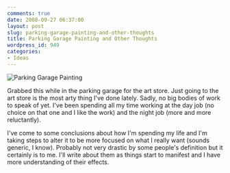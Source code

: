 ```yaml
---
comments: true
date: 2008-09-27 06:37:00
layout: post
slug: parking-garage-painting-and-other-thoughts
title: Parking Garage Painting and Other Thoughts
wordpress_id: 949
categories:
- Ideas
---
```


![Parking Garage Painting](http://ryanfitzer.com/main/wp-content/uploads/2008/09/parking-garage-painting-1.jpg)

Grabbed this while in the parking garage for the art store. Just going to the art store is the most arty thing I've done lately. Sadly, no big bodies of work to speak of yet. I've been spending all my time working at the day job (no choice on that one and I like the work) and the night job (more and more reluctantly).

I've come to some conclusions about how I'm spending my life and I'm taking steps to alter it to be more focused on what I really want (sounds generic, I know). Probably not very drastic by some people's definition but it certainly is to me. I'll write about them as things start to manifest and I have more understanding of their effects.

